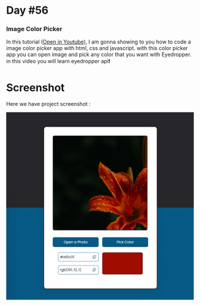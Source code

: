 # Day #56

### Image Color Picker
In this tutorial ([Open in Youtube](https://youtu.be/ENFIrHO83Xg)),  I am gonna showing to you how to code a image color picker app with html, css and javascript. with this color picker app you can open image and pick any color that you want with Eyedropper. in this video you will learn eyedropper api❗️

# Screenshot
Here we have project screenshot :

![screenshot](screenshot.jpg)